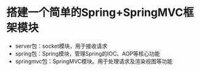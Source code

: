 # 搭建一个简单的Spring+SpringMVC框架模块 
- server包：socket模块，用于接收请求 
- spring包：Spring模块，管理Spring的IOC、AOP等核心功能
- springmvc包：SpringMVC模块。用于处理请求及渲染视图等功能